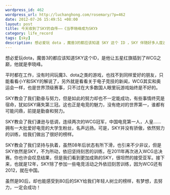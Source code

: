 ```yaml
--- 
wordpress_id: 462
wordpress_url: http://luchanghong.com/rosemary/?p=462
date: 2012-07-26 15:49:51 +08:00
layout: post
title: 今天收到了SKY的自传——《当李晓峰成为SKY》
category: life_record
tags: [sky]
description: 想必爱玩 dota ，魔兽3的都应该知道 SKY 这个 ID ，SKY 伴随好多人度过大学生活。今天买了 SKY 的自传，真想一口气看完。SKY 并不仅仅代表成功，更多的是努力和勤奋。
---
```

想必爱玩dota，魔兽3的都应该知道SKY这个ID，是他让五星红旗插到了WCG之巅，他就是李晓峰。

平时都在工作，没有时间玩魔3、dota之类的游戏，也找不到同样爱好的朋友，只能看看小Y和SKY的解说了，另外就是看看关于电子竞技的新闻，WCG其实和奥运会一样，也是世界顶级赛事，只不过在大多数国人眼里玩游戏始终是不好的。

SKY教会了我们勤奋与努力，但是如此的努力却也不一定能成功，有些事情终究是宿命，犹如SKY痛失第三冠。这也正是电竞的魅力，没有绝对的世界第一，谁都有可能问鼎，前提是勤奋和努力。

SKY教会了我们谦逊与低调，连续两次的WCG冠军，中国电竞第一人，人皇……拥有一大批爱好电竞的大学生粉丝，名声远扬。可是，SKY并没有骄傲，依然努力的训练，给我们做出了很好的榜样。

SKY教会了我们坚持与执着，虽然08年后状态有所下滑，也引来不少非议，但是SKY依然是SKY，不为所动，依旧坚持刻苦的训练，在2011年再次进入WCG总决赛。你也许会叹息结果，但是我们看到更加成熟的SKY，很坦然的接受亚军。接下来，也就是12年，SKY除了参加一些电竞活动之外依旧刻苦训练，因为WCG还有2012，就在中国。

虽然是90后，却也能感受到80后的SKY给我们年轻人树立的榜样，有梦想，去努力，一定会成功！
